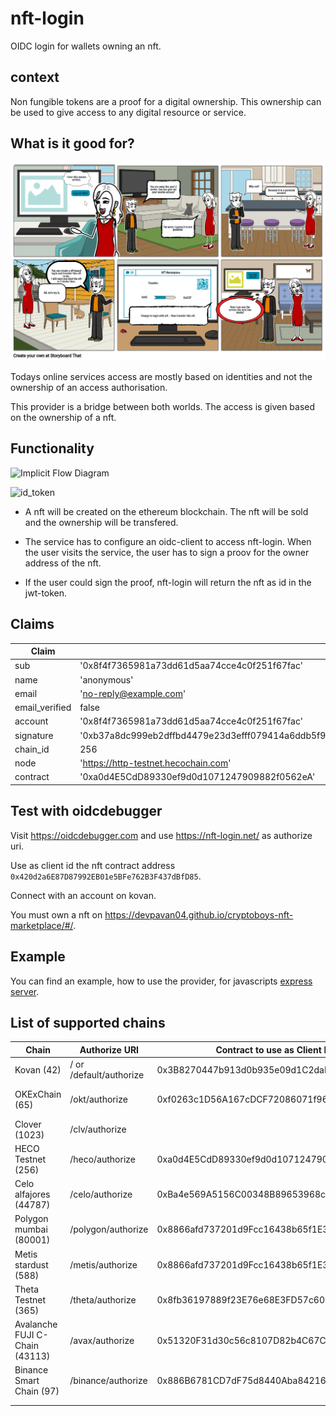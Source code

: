 # nft-login

OIDC login for wallets owning an nft.

## context

Non fungible tokens are a proof for a digital ownership.
This ownership can be used to give access to any digital resource or service.

## What is it good for?

![NFT Login Story](docs/nft-login-story.png)

Todays online services access are mostly based on identities and not the ownership of an access authorisation.

This provider is a bridge between both worlds. The access is given based on the ownership of a nft.

## Functionality

![Implicit Flow Diagram](https://s3.amazonaws.com/onelogin-screenshots/dev_site/images/oidc-implicit-flow.png)

![id_token](https://www.plantuml.com/plantuml/proxy?cache=no&src=https://raw.github.com/chriamue/nft-login/main/flow.puml)

- A nft will be created on the ethereum blockchain.
  The nft will be sold and the ownership will be transfered.

- The service has to configure an oidc-client to access nft-login.
  When the user visits the service, the user has to sign a proov for the owner address of the nft.

- If the user could sign the proof, nft-login will return the nft as id in the jwt-token.

## Claims

| Claim          | Example                                                                                                                                |
| -------------- | -------------------------------------------------------------------------------------------------------------------------------------- |
| sub            | '0x8f4f7365981a73dd61d5aa74cce4c0f251f67fac'                                                                                           |
| name           | 'anonymous'                                                                                                                            |
| email          | 'no-reply@example.com'                                                                                                                 |
| email_verified | false                                                                                                                                  |
| account        | '0x8f4f7365981a73dd61d5aa74cce4c0f251f67fac'                                                                                           |
| signature      | '0xb37a8dc999eb2dffbd4479e23d3efff079414a6ddb5f97a19d39471afc83c7007951266c4ea734bb43a217b751c3f78913ed011cb27a847ecc72e753194f30131c' |
| chain_id       | 256                                                                                                                                    |
| node           | 'https://http-testnet.hecochain.com'                                                                                                   |
| contract       | '0xa0d4E5CdD89330ef9d0d1071247909882f0562eA'                                                                                           |

## Test with oidcdebugger

Visit https://oidcdebugger.com and use https://nft-login.net/ as authorize uri.

Use as client id the nft contract address `0x420d2a6E87D87992EB01e5BFe762B3F437dBfD85`.

Connect with an account on kovan.

You must own a nft on https://devpavan04.github.io/cryptoboys-nft-marketplace/#/.

## Example

You can find an example, how to use the provider, for javascripts [express server](examples/expressjs/index.js).

## List of supported chains

| Chain                          | Authorize URI           | Contract to use as Client ID               | Marketplace to get NFT                                     | Faucet                                                                                        |     |
| ------------------------------ | ----------------------- | ------------------------------------------ | ---------------------------------------------------------- | --------------------------------------------------------------------------------------------- | --- |
| Kovan (42)                     | / or /default/authorize | 0x3B8270447b913d0b935e09d1C2daEc3F5CDD968f | https://devpavan04.github.io/cryptoboys-nft-marketplace/   | https://ethdrop.dev/                                                                          |     |
| OKExChain (65)                 | /okt/authorize          | 0xf0263c1D56A167cDCF72086071f96CbB8a077AE9 | https://nft-login.github.io/nft-login-marketplace/okt/     | https://okexchain-docs.readthedocs.io/en/latest/developers/quick-start.html#get-testnet-token |     |
| Clover (1023)                  | /clv/authorize          |                                            |                                                            | https://faucet.clovernode.com/                                                                |     |
| HECO Testnet (256)             | /heco/authorize         | 0xa0d4E5CdD89330ef9d0d1071247909882f0562eA | https://nft-login.github.io/nft-login-marketplace/heco/    | https://scan-testnet.hecochain.com/faucet                                                     |     |
| Celo alfajores (44787)         | /celo/authorize         | 0xBa4e569A5156C00348B89653968c2C294f80E151 | https://nft-login.github.io/nft-login-marketplace/celo/    | https://celo.org/developers/faucet                                                            |     |
| Polygon mumbai (80001)         | /polygon/authorize      | 0x8866afd737201d9Fcc16438b65f1E3db7A3A5Ddb | https://nft-login.github.io/nft-login-marketplace/polygon/ | https://faucet.polygon.technology/                                                            |     |
| Metis stardust (588)           | /metis/authorize        | 0x8866afd737201d9Fcc16438b65f1E3db7A3A5Ddb | https://nft-login.github.io/nft-login-marketplace/metis/   | https://rinkeby-faucet.metis.io/                                                              |     |
| Theta Testnet (365)            | /theta/authorize        | 0x8fb36197889f23E76e68E3FD57c6063A21DdE897 | https://market.nft-login.net/                              |                                                                                               |     |
| Avalanche FUJI C-Chain (43113) | /avax/authorize         | 0x51320F31d30c56c8107D82b4C67C5EdDfCa88bc2 | https://market.nft-login.net/                              | https://faucet.avax-test.network/                                                             |     |
| Binance Smart Chain (97)       | /binance/authorize      | 0x886B6781CD7dF75d8440Aba84216b2671AEFf9A4 | https://market.nft-login.net/                              | https://testnet.binance.org/faucet-smart                                                      |     |
|                                |                         |                                            |                                                            |                                                                                               |     |
|                                |                         |                                            |                                                            |                                                                                               |     |
